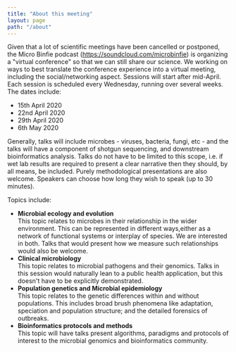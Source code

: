 ```yaml
---
title: "About this meeting"
layout: page
path: "/about"
---
```


Given that a lot of scientific meetings have been cancelled or postponed, the Micro Binfie podcast  (https://soundcloud.com/microbinfie) is organizing a "virtual conference" so that we can still share our science. We working on ways to best translate the conference experience into a virtual meeting, including the social/networking aspect. Sessions will start after mid-April. Each session is scheduled every Wednesday, running over several weeks. The dates include:

* 15th April 2020
* 22nd April 2020
* 29th April 2020
* 6th May 2020

Generally, talks will include microbes - viruses, bacteria, fungi, etc - and the talks will have a component of shotgun sequencing, and downstream bioinformatics analysis. Talks do not have to be limited to this scope, i.e. if wet lab results are required to present a clear narrative then they should, by all means, be included.  Purely methodological presentations are also welcome. Speakers can choose how long they wish to speak (up to 30 minutes). 

Topics include: 

* **Microbial ecology and evolution**  
    This topic relates to microbes in their relationship in the wider environment. This can be represented in different ways,either as a network of functional systems or interplay of  species. We are interested in both. Talks that would present how we measure such relationships would also be welcome.
* **Clinical microbiology**  
    This topic relates to microbial pathogens and their genomics. Talks in this session would naturally lean to a public health application, but this doesn't have to be explicitly demonstrated.
* **Population genetics and Microbial epidemiology**  
    This topic relates to the genetic differences within and without populations. This includes broad brush phenomena like adaptation, speciation and population structure; and the detailed forensics of outbreaks.
* **Bioinformatics protocols and methods**  
    This topic will have talks present algorithms, paradigms and protocols of interest to the microbial genomics and bioinformatics community.
